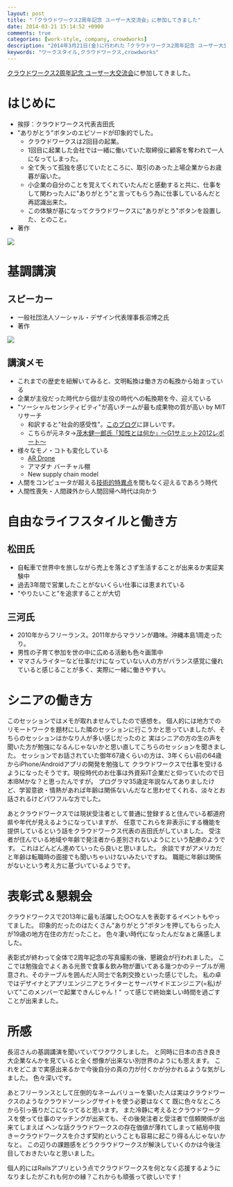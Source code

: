 ```yaml
---
layout: post
title: "「クラウドワークス2周年記念 ユーザー大交流会」に参加してきました"
date: 2014-03-21 15:14:52 +0900
comments: true
categories: [work-style, company, crowdworks]
description: "2014年3月21日(金)に行われた「クラウドワークス2周年記念 ユーザー大交流会」に参加した際のレポートです。"
keywords: "ワークスタイル,クラウドワークス,crowdworks"
---
```


[クラウドワークス2周年記念 ユーザー大交流会](http://crowdworks.doorkeeper.jp/events/9207)に参加してきました。

# はじめに
* 挨拶：クラウドワークス代表吉田氏
* "ありがとう"ボタンのエピソードが印象的でした。
  - クラウドワークスは2回目の起業。
  - 1回目に起業した会社では一緒に働いていた取締役に顧客を奪われて一人になってしまった。
  - 全て失って孤独を感じていたところに、取引のあった上場企業からお歳暮が届いた。
  - 小企業の自分のことを覚えてくれていたんだと感動すると共に、仕事をして関わった人に"ありがとう"と言ってもらう為に仕事しているんだと再認識出来た。
  - この体験が基になってクラウドワークスに"ありがとう"ボタンを設置した、とのこと。
* 著作

<a href="http://www.amazon.co.jp/gp/product/4862803903/ref=as_li_qf_sp_asin_il?ie=UTF8&camp=247&creative=1211&creativeASIN=4862803903&linkCode=as2&tag=athome0a-22"><img border="0" src="http://ws-fe.amazon-adsystem.com/widgets/q?_encoding=UTF8&ASIN=4862803903&Format=_SL160_&ID=AsinImage&MarketPlace=JP&ServiceVersion=20070822&WS=1&tag=athome0a-22" ></a><img src="http://ir-jp.amazon-adsystem.com/e/ir?t=athome0a-22&l=as2&o=9&a=4862803903" width="1" height="1" border="0" alt="" style="border:none !important; margin:0px !important;" />

# 基調講演

## スピーカー
* 一般社団法人ソーシャル・デザイン代表理事長沼博之氏
* 著作

<a href="http://www.amazon.co.jp/gp/product/448413232X/ref=as_li_qf_sp_asin_il?ie=UTF8&camp=247&creative=1211&creativeASIN=448413232X&linkCode=as2&tag=athome0a-22"><img border="0" src="http://ws-fe.amazon-adsystem.com/widgets/q?_encoding=UTF8&ASIN=448413232X&Format=_SL160_&ID=AsinImage&MarketPlace=JP&ServiceVersion=20070822&WS=1&tag=athome0a-22" ></a><img src="http://ir-jp.amazon-adsystem.com/e/ir?t=athome0a-22&l=as2&o=9&a=448413232X" width="1" height="1" border="0" alt="" style="border:none !important; margin:0px !important;" />

## 講演メモ
* これまでの歴史を紐解いてみると、文明転換は働き方の転換から始まっている
* 企業が主役だった時代から個が主役の時代への転換期を今、迎えている
* "ソーシャルセンシティビティ"が高いチームが最も成果物の質が高い by MITリサーチ
  - 和訳すると"社会的感受性"。[このブログ](http://yusakuhamajima.wordpress.com/2013/12/14/socialsensitivity/)に詳しいです。
  - こちらが元ネタ→[茂木健一郎氏「知性とは何か」～G1サミット2012レポート～](http://www.globis.jp/1970)
* 様々なモノ・コトも変化している
  - [AR Drone](http://gigazine.net/news/20120829-parrot-ardrone-2/)
  - アマダナ バーチャル棚
  - New supply chain model
* 人間をコンピュータが超える[技術的特異点](http://jein.jp/jifs/scientific-topics/820-topic45.html)を間もなく迎えるであろう時代
* 人間性喪失・人間疎外から人間回帰へ時代は向かう

# 自由なライフスタイルと働き方

## 松田氏
* 自転車で世界中を旅しながら売上を落とさず生活することが出来るか実証実験中
* 過去3年間で営業したことがないくらい仕事には恵まれている
* "やりたいこと"を追求することが大切

## 三河氏
* 2010年からフリーランス。2011年からマラソンが趣味。沖縄本島1周走ったり。
* 男性の子育て参加を世の中に広める活動も色々画策中
* ママさんライターなど仕事だけになっていない人の方がバランス感覚に優れていると感じることが多く、実際に一緒に働きやすい。

# シニアの働き方
このセッションではメモが取れませんでしたので感想を。
個人的には地方でのリモートワークを題材にした隣のセッションに行こうかと思っていましたが、そちらのセッションはかなり人が多い感じだったのと
実はシニアの方の生の声を聞いた方が勉強になるんじゃないかと思い直してこちらのセッションを聞きました。
セッションでお話されていた御年67歳くらいの方は、3年くらい前の64歳からiPhone/Androidアプリの開発を勉強して
クラウドワークスで仕事を受けるようになったそうです。現役時代のお仕事は外資系IT企業だと仰っていたので日本IBMかな？と思ったんですが。
プログラマ35歳定年説なんてありましたけど、学習意欲・情熱があれば年齢は関係ないんだなと思わせてくれる、淡々とお話されるけどパワフルな方でした。

あとクラウドワークスでは現状受注者として普通に登録すると住んでいる都道府県や年代が見えるようになっていますが、
任意でこれらを非表示にする機能を提供しているという話をクラウドワークス代表の吉田氏がしていました。
受注者が住んでいる地域や年齢で発注者から差別されないようにという配慮のようです。
これはどんどん進めていったら良いと思いました。
余談ですがアメリカだと年齢は転職時の面接でも聞いちゃいけないみたいですね。
職能に年齢は関係がないという考え方に基づいているようです。

# 表彰式＆懇親会
クラウドワークスで2013年に最も活躍した○○な人を表彰するイベントもやってました。
印象的だったのはたくさん"ありがとう"ボタンを押してもらった人が19歳の地方在住の方だったこと。
色々凄い時代になったんだなぁと痛感しました。

表彰式が終わって全体で2周年記念の写真撮影の後、懇親会が行われました。
ここでは勉強会でよくある光景で食事＆飲み物が置いてある幾つかのテーブルが用意され、そのテーブルを囲んだ人同士で名刺交換といった感じでした。
私の卓ではデザイナとアプリエンジニアとライターとサーバサイドエンジニア(=私)がいて"このメンバーで起業できんじゃん！"
って感じで終始楽しい時間を過ごすことが出来ました。

# 所感
長沼さんの基調講演を聞いていてワクワクしました。
と同時に日本の古き良き大企業なんかを見ていると全く想像が出来ない別世界のようにも思えます。
これをどこまで実感出来るかで今後自分の真の力が付くかが分かれるような気がしました。
色々深いです。

あとフリーランスとして圧倒的なネームバリューを築いた人は実はクラウドワークスのようなクラウドソーシングサイトを使う必要はなくて
既に色々なところから引っ張りだこになってると思います。
また冷静に考えるとクラウドワークスを使って仕事のマッチングが出来ても、その後発注者と受注者で信頼関係が出来てしまえば
ヘンな話クラウドワークスの存在価値が薄れてしまって結局中抜き＝クラウドワークスを介さず契約ということも容易に起こり得るんじゃないかなと。
この辺りの課題感をどうクラウドワークスが解決していくのかは今後注目しておきたいなと思いました。

個人的にはRailsアプリという点でクラウドワークスを何となく応援するようになりましたがこれも何かの縁？これからも頑張って欲しいです！
